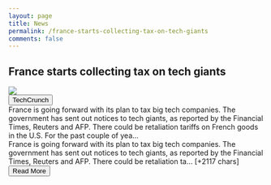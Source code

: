 ```yaml
---
layout: page
title: News
permalink: /france-starts-collecting-tax-on-tech-giants
comments: false
---
```


<div class="row">
<div class="col-12">
<h2>France starts collecting tax on tech giants</h2>
</div>
</div>
<div class="row">
<div class="col-12">
<img src="https://techcrunch.com/wp-content/uploads/2018/12/GettyImages-1071800572.jpg?w=600">
</div>
</div>
<div class="row">
<div class="col-12 mt-2">
<button type="button" class="btn btn-outline-info">TechCrunch</button>
</div>
</div>
<div class="row">
<div class="col-12">
<div>France is going forward with its plan to tax big tech companies. The government has sent out notices to tech giants, as reported by the Financial Times, Reuters and AFP. There could be retaliation tariffs on French goods in the U.S. For the past couple of yea…</div>
</div>
</div>
<div class="row">
<div class="col-12">
<div>France is going forward with its plan to tax big tech companies. The government has sent out notices to tech giants, as reported by the Financial Times, Reuters and AFP. There could be retaliation ta… [+2117 chars]</div>
</div>
</div>
<div class="row">
<div class="col-12 text-center">
<a href="http://techcrunch.com/2020/11/25/france-starts-collecting-tax-on-tech-giants/">
<button type="button" class="btn btn-info">Read More</button>
</a>
</div>
</div>
